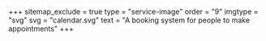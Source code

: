 +++
sitemap_exclude = true
type = "service-image"
order = "9"
imgtype = "svg"
svg = "calendar.svg"
text = "A booking system for people to make appointments"
+++
